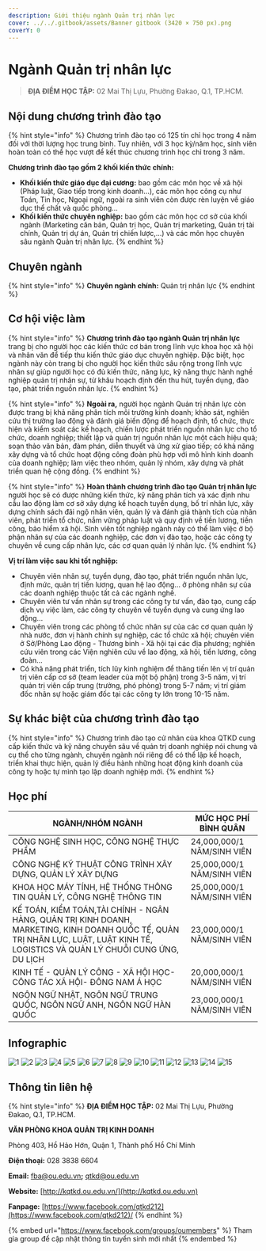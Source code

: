 ```yaml
---
description: Giới thiệu ngành Quản trị nhân lực
cover: ../../.gitbook/assets/Banner gitbook (3420 × 750 px).png
coverY: 0
---
```


# Ngành Quản trị nhân lực

> **ĐỊA ĐIỂM HỌC TẬP:** 02 Mai Thị Lựu, Phường Đakao, Q.1, TP.HCM.

## Nội dung chương trình đào tạo

{% hint style="info" %}
Chương trình đào tạo có 125 tín chỉ học trong 4 năm đối với thời lượng học trung bình. Tuy nhiên, với 3 học kỳ/năm học, sinh viên hoàn toàn có thể học vượt để kết thúc chương trình học chỉ trong 3 năm.

**Chương trình đào tạo gồm 2 khối kiến thức chính:**

* **Khối kiến thức giáo dục đại cương:** bao gồm các môn học về xã hội (Pháp luật, Giao tiếp trong kinh doanh…), các môn học công cụ như Toán, Tin học, Ngoại ngữ, ngoài ra sinh viên còn được rèn luyện về giáo dục thể chất và quốc phòng…
* **Khối kiến thức chuyên nghiệp:** bao gồm các môn học cơ sở của khối ngành (Marketing căn bản, Quản trị học, Quản trị marketing, Quản trị tài chính, Quản trị dự án, Quản trị chiến lược,…) và các môn học chuyên sâu ngành Quản trị nhân lực.
{% endhint %}

## Chuyên ngành

{% hint style="info" %}
**Chuyên ngành chính:** Quản trị nhân lực
{% endhint %}

## Cơ hội việc làm

{% hint style="info" %}
**Chương trình đào tạo ngành Quản trị nhân lực** trang bị cho người học các kiến thức cơ bản trong lĩnh vực khoa học xã hội và nhân văn để tiếp thu kiến thức giáo dục chuyên nghiệp. Đặc biệt, học ngành này còn trang bị cho người học kiến thức sâu rộng trong lĩnh vực nhân sự giúp người học có đủ kiến thức, năng lực, kỹ năng thực hành nghề nghiệp quản trị nhân sự, từ khâu hoạch định đến thu hút, tuyển dụng, đào tạo, phát triển nguồn nhân lực.
{% endhint %}

{% hint style="info" %}
**Ngoài ra,** người học ngành Quản trị nhân lực còn được trang bị khả năng phân tích môi trường kinh doanh; khảo sát, nghiên cứu thị trường lao động và đánh giá biến động để hoạch định, tổ chức, thực hiện và kiểm soát các kế hoạch, chiến lược phát triển nguồn nhân lực cho tổ chức, doanh nghiệp; thiết lập và quản trị nguồn nhân lực một cách hiệu quả; soạn thảo văn bản, đàm phán, diễn thuyết và ứng xử giao tiếp; có khả năng xây dựng và tổ chức hoạt động công đoàn phù hợp với mô hình kinh doanh của doanh nghiệp; làm việc theo nhóm, quản lý nhóm, xây dựng và phát triển quan hệ cộng đồng.
{% endhint %}

{% hint style="info" %}
**Hoàn thành chương trình đào tạo Quản trị nhân lực** người học sẽ có được những kiến thức, kỹ năng phân tích và xác định nhu cầu lao động làm cơ sở xây dựng kế hoạch tuyển dụng, bố trí nhân lực, xây dựng chính sách đãi ngộ nhân viên, quản lý và đánh giá thành tích của nhân viên, phát triển tổ chức, nắm vững pháp luật và quy định về tiền lương, tiền công, bảo hiểm xã hội. Sinh viên tốt nghiệp ngành này có thể làm việc ở bộ phận nhân sự của các doanh nghiệp, các đơn vị đào tạo, hoặc các công ty chuyên về cung cấp nhân lực, các cơ quan quản lý nhân lực.
{% endhint %}

**Vị trí làm việc sau khi tốt nghiệp:**

* Chuyên viên nhân sự, tuyển dụng, đào tạo, phát triển nguồn nhân lực, định mức, quản trị tiền lương, quan hệ lao động… ở phòng nhân sự của các doanh nghiệp thuộc tất cả các ngành nghề.
* Chuyên viên tư vấn nhân sự trong các công ty tư vấn, đào tạo, cung cấp dịch vụ việc làm, các công ty chuyên về tuyển dụng và cung ứng lao động...
* Chuyên viên trong các phòng tổ chức nhân sự của các cơ quan quản lý nhà nước, đơn vị hành chính sự nghiệp, các tổ chức xã hội; chuyên viên ở Sở/Phòng Lao động - Thương binh - Xã hội tại các địa phương; nghiên cứu viên trong các Viện nghiên cứu về lao động, xã hội, tiền lương, công đoàn…
* Có khả năng phát triển, tích lũy kinh nghiệm để thăng tiến lên vị trí quản trị viên cấp cơ sở (team leader của một bộ phận) trong 3-5 năm, vị trí quản trị viên cấp trung (trưởng, phó phòng) trong 5-7 năm; vị trí giám đốc nhân sự hoặc giám đốc tại các công ty lớn trong 10-15 năm.

## Sự khác biệt của chương trình đào tạo

{% hint style="info" %}
Chương trình đào tạo cử nhân của khoa QTKD cung cấp kiến thức và kỹ năng chuyên sâu về quản trị doanh nghiệp nói chung và cụ thể cho từng ngành, chuyên ngành nói riêng để có thể lập kế hoạch, triển khai thực hiện, quản lý điều hành những hoạt động kinh doanh của công ty hoặc tự mình tạo lập doanh nghiệp mới.
{% endhint %}

## Học phí

| NGÀNH/NHÓM NGÀNH                                                                                                                                                                  | MỨC HỌC PHÍ BÌNH QUÂN      |
| --------------------------------------------------------------------------------------------------------------------------------------------------------------------------------- | -------------------------- |
| CÔNG NGHỆ SINH HỌC, CÔNG NGHỆ THỰC PHẨM                                                                                                                                           | 24,000,000/1 NĂM/SINH VIÊN |
| CÔNG NGHỆ KỸ THUẬT CÔNG TRÌNH XÂY DỰNG, QUẢN LÝ XÂY DỰNG                                                                                                                          | 25,000,000/1 NĂM/SINH VIÊN |
| KHOA HỌC MÁY TÍNH, HỆ THỐNG THÔNG TIN QUẢN LÝ, CÔNG NGHỆ THÔNG TIN                                                                                                                | 25,000,000/1 NĂM/SINH VIÊN |
| KẾ TOÁN, KIỂM TOÁN,TÀI CHÍNH - NGÂN HÀNG, QUẢN TRỊ KINH DOANH, MARKETING, KINH DOANH QUỐC TẾ, QUẢN TRỊ NHÂN LỰC, LUẬT, LUẬT KINH TẾ, LOGISTICS VÀ QUẢN LÝ CHUỖI CUNG ỨNG, DU LỊCH | 23,000,000/1 NĂM/SINH VIÊN |
| KINH TẾ - QUẢN LÝ CÔNG - XÃ HỘI HỌC- CÔNG TÁC XÃ HỘI- ĐÔNG NAM Á HỌC                                                                                                              | 20,000,000/1 NĂM/SINH VIÊN |
| NGÔN NGỮ NHẬT, NGÔN NGỮ TRUNG QUỐC, NGÔN NGỮ ANH, NGÔN NGỮ HÀN QUỐC                                                                                                               | 23,000,000/1 NĂM/SINH VIÊN |

## Infographic

![1](<../../.gitbook/assets/1 - tiêu đề (6).png>) ![2](<../../.gitbook/assets/2 - giới thiệu chung.png>) ![3](<../../.gitbook/assets/3 - Ngành & việc làm (3).png>) ![4](<../../.gitbook/assets/4 - NGÀNH QUẢN TRỊ NHÂN LỰC 1.png>) ![5](<../../.gitbook/assets/5 - NGÀNH QUẢN TRỊ NHÂN LỰC 2.png>) ![6](<../../.gitbook/assets/6 - NGÀNH QUẢN TRỊ NHÂN LỰC 3.png>) ![7](<../../.gitbook/assets/7 - NGÀNH QUẢN TRỊ NHÂN LỰC 4.png>) ![8](<../../.gitbook/assets/8 - Mục tiêu đào tạo.png>) ![9](<../../.gitbook/assets/8 - NGÀNH QUẢN TRỊ NHÂN LỰC 5.png>) ![10](<../../.gitbook/assets/10 - MỤC TIÊU ĐÀO TẠO.png>) ![11](<../../.gitbook/assets/11 - NỘI DUNG CHƯƠNG TRÌNH ĐÀO TẠO.png>) ![12](<../../.gitbook/assets/12 - NỘI DUNG CHƯƠNG TRÌNH ĐÀO TẠO.png>) ![13](<../../.gitbook/assets/14 - học phí.png>) ![14](<../../.gitbook/assets/15 - học phí.png>) ![15](<../../.gitbook/assets/16 - thông tin khác.png>)

## Thông tin liên hệ

{% hint style="info" %}
**ĐỊA ĐIỂM HỌC TẬP:** 02 Mai Thị Lựu, Phường Đakao, Q.1, TP.HCM.

**VĂN PHÒNG KHOA QUẢN TRỊ KINH DOANH**

Phòng 403, Hồ Hảo Hớn, Quận 1, Thành phố Hồ Chí Minh

**Điện thoại:** 028 3838 6604

**Email:** [fba@ou.edu.vn](mailto:fba@ou.edu.vn)**;** qtkd@ou.edu.vn

**Website:** [http://kqtkd.ou.edu.vn/](http://kqtkd.ou.edu.vn)

**Fanpage:** [https://www.facebook.com/qtkd212](https://www.facebook.com/qtkd212)/
{% endhint %}

{% embed url="https://www.facebook.com/groups/oumembers" %}
Tham gia group để cập nhật thông tin tuyển sinh mới nhất
{% endembed %}
